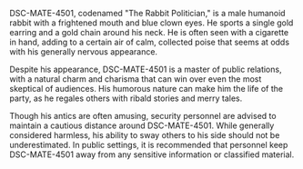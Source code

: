 DSC-MATE-4501, codenamed "The Rabbit Politician," is a male humanoid rabbit with a frightened mouth and blue clown eyes. He sports a single gold earring and a gold chain around his neck. He is often seen with a cigarette in hand, adding to a certain air of calm, collected poise that seems at odds with his generally nervous appearance.

Despite his appearance, DSC-MATE-4501 is a master of public relations, with a natural charm and charisma that can win over even the most skeptical of audiences. His humorous nature can make him the life of the party, as he regales others with ribald stories and merry tales.

Though his antics are often amusing, security personnel are advised to maintain a cautious distance around DSC-MATE-4501. While generally considered harmless, his ability to sway others to his side should not be underestimated. In public settings, it is recommended that personnel keep DSC-MATE-4501 away from any sensitive information or classified material.